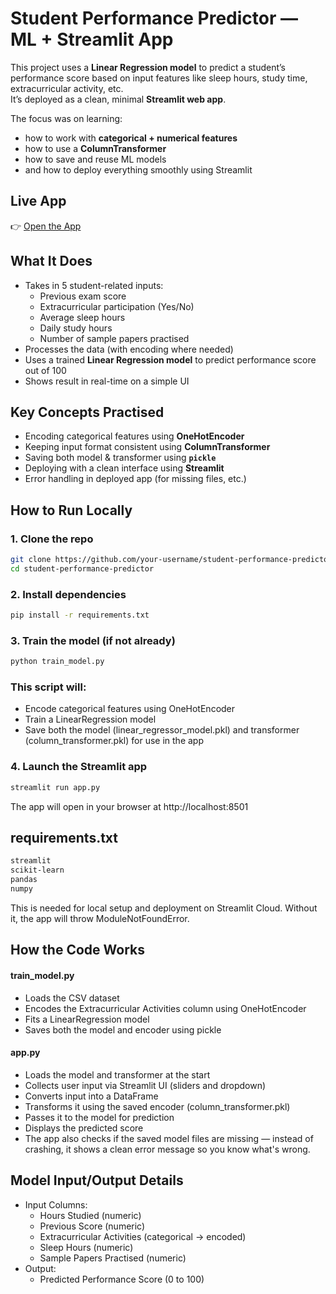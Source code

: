 # Student Performance Predictor — ML + Streamlit App

This project uses a **Linear Regression model** to predict a student’s performance score based on input features like sleep hours, study time, extracurricular activity, etc.  
It’s deployed as a clean, minimal **Streamlit web app**.

The focus was on learning:
- how to work with **categorical + numerical features**
- how to use a **ColumnTransformer**
- how to save and reuse ML models
- and how to deploy everything smoothly using Streamlit

## Live App

👉 [Open the App](https://studentperformacepredictor.streamlit.app/)  

## What It Does

- Takes in 5 student-related inputs:
  - Previous exam score
  - Extracurricular participation (Yes/No)
  - Average sleep hours
  - Daily study hours
  - Number of sample papers practised
- Processes the data (with encoding where needed)
- Uses a trained **Linear Regression model** to predict performance score out of 100
- Shows result in real-time on a simple UI

## Key Concepts Practised

- Encoding categorical features using **OneHotEncoder**
- Keeping input format consistent using **ColumnTransformer**
- Saving both model & transformer using **`pickle`**
- Deploying with a clean interface using **Streamlit**
- Error handling in deployed app (for missing files, etc.)

## How to Run Locally

### 1. Clone the repo

```bash
git clone https://github.com/your-username/student-performance-predictor.git
cd student-performance-predictor
```

### 2. Install dependencies

```bash
pip install -r requirements.txt
```

### 3. Train the model (if not already)

```bash
python train_model.py
```

### This script will:
- Encode categorical features using OneHotEncoder
- Train a LinearRegression model
- Save both the model (linear_regressor_model.pkl) and transformer (column_transformer.pkl) for use in the app

### 4. Launch the Streamlit app

```bash
streamlit run app.py
```
The app will open in your browser at http://localhost:8501


## requirements.txt
```txt
streamlit
scikit-learn
pandas
numpy
```

This is needed for local setup and deployment on Streamlit Cloud. Without it, the app will throw ModuleNotFoundError.

## How the Code Works
#### train_model.py
- Loads the CSV dataset
- Encodes the Extracurricular Activities column using OneHotEncoder
- Fits a LinearRegression model
- Saves both the model and encoder using pickle

#### app.py
- Loads the model and transformer at the start
- Collects user input via Streamlit UI (sliders and dropdown)
- Converts input into a DataFrame
- Transforms it using the saved encoder (column_transformer.pkl)
- Passes it to the model for prediction
- Displays the predicted score
- The app also checks if the saved model files are missing — instead of crashing, it shows a clean error message so you know what's wrong.

## Model Input/Output Details
- Input Columns:
  - Hours Studied (numeric)
  - Previous Score (numeric)
  - Extracurricular Activities (categorical → encoded)
  - Sleep Hours (numeric)
  - Sample Papers Practised (numeric)
- Output:
  - Predicted Performance Score (0 to 100)

